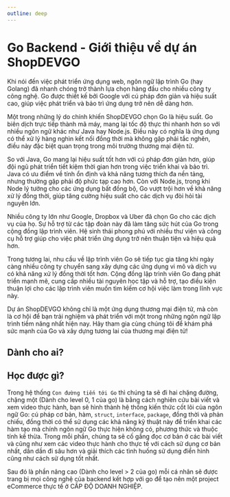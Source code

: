```yaml
---
outline: deep
---
```


# Go Backend - Giới thiệu về dự án ShopDEVGO

Khi nói đến việc phát triển ứng dụng web, ngôn ngữ lập trình Go (hay Golang) đã nhanh chóng trở thành lựa chọn hàng đầu cho nhiều công ty công nghệ. Go được thiết kế bởi Google với cú pháp đơn giản và hiệu suất cao, giúp việc phát triển và bảo trì ứng dụng trở nên dễ dàng hơn.

Một trong những lý do chính khiến ShopDEVGO chọn Go là hiệu suất. Go biên dịch trực tiếp thành mã máy, mang lại tốc độ thực thi nhanh hơn so với nhiều ngôn ngữ khác như Java hay Node.js. Điều này có nghĩa là ứng dụng có thể xử lý hàng nghìn kết nối đồng thời mà không gặp phải tắc nghẽn, điều này đặc biệt quan trọng trong môi trường thương mại điện tử.

So với Java, Go mang lại hiệu suất tốt hơn với cú pháp đơn giản hơn, giúp đội ngũ phát triển tiết kiệm thời gian hơn trong việc triển khai và bảo trì. Java có ưu điểm về tính ổn định và khả năng tương thích đa nền tảng, nhưng thường gặp phải độ phức tạp cao hơn. Còn với Node.js, trong khi Node lý tưởng cho các ứng dụng bất đồng bộ, Go vượt trội hơn về khả năng xử lý đồng thời, giúp tăng cường hiệu suất cho các dịch vụ đòi hỏi tài nguyên lớn.

Nhiều công ty lớn như Google, Dropbox và Uber đã chọn Go cho các dịch vụ của họ. Sự hỗ trợ từ các tập đoàn này đã làm tăng sức hút của Go trong cộng đồng lập trình viên. Hệ sinh thái phong phú với nhiều thư viện và công cụ hỗ trợ giúp cho việc phát triển ứng dụng trở nên thuận tiện và hiệu quả hơn.

Trong tương lai, nhu cầu về lập trình viên Go sẽ tiếp tục gia tăng khi ngày càng nhiều công ty chuyển sang xây dựng các ứng dụng vi mô và dịch vụ có khả năng xử lý đồng thời tốt hơn. Cộng đồng lập trình viên Go đang phát triển mạnh mẽ, cung cấp nhiều tài nguyên học tập và hỗ trợ, tạo điều kiện thuận lợi cho các lập trình viên muốn tìm kiếm cơ hội việc làm trong lĩnh vực này.

Dự án ShopDEVGO không chỉ là một ứng dụng thương mại điện tử, mà còn là cơ hội để bạn trải nghiệm và phát triển với một trong những ngôn ngữ lập trình tiềm năng nhất hiện nay. Hãy tham gia cùng chúng tôi để khám phá sức mạnh của Go và xây dựng tương lai của thương mại điện tử!


## Dành cho ai?

## Học được gì?
Trong hệ thống `Con đường tiến tới Go` thì chúng ta sẽ đi hai chặng đường, chặng một (Dành cho level 0, 1 của go) là bằng cách nghiên cứu bài viết và xem video thực hành, bạn sẽ hình thành hệ thống kiến ​​thức cốt lõi của ngôn ngữ Go: cú pháp cơ bản, hàm, `struct`, `interface`, `package`, đồng thời và phản chiếu, đồng thời có thể sử dụng các khả năng kỹ thuật này để triển khai các hàm tạo mà chính ngôn ngữ Go thực hiện không có, phương thức và thuộc tính kế thừa.
Trong mỗi phần, chúng ta sẽ cố gắng đọc cơ bản ở các bài viết và cũng như xem các video thực hành cho thực tế với cách sử dụng cơ bản nhất, dần dần đi sâu hơn và giải thích các tình huống sử dụng điển hình cũng như cách sử dụng tốt nhất.

Sau đó là phần nâng cao (Dành cho level > 2 của go) mỗi cá nhân sẽ được trang bị mọi công nghệ của backend kết hợp với go để tạo nên một project eCommerce thực tế ở CẤP ĐỘ DOANH NGHIỆP.
